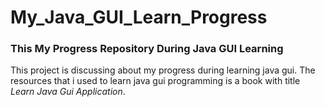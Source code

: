 # My_Java_GUI_Learn_Progress
### This My Progress Repository During Java GUI Learning

This project is discussing about my progress during learning java gui. The resources that i used to learn java gui programming is a book with title *Learn Java Gui Application*.

